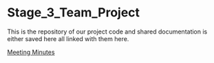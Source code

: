 # Stage_3_Team_Project
This is the repository of our project code and shared documentation is either saved here all linked with them here.

[Meeting Minutes](https://docs.google.com/document/d/1T1ovChuFnpbQUvdSl6S3yWmoKYXqJVxnD0VXYR-l0wY/edit)
